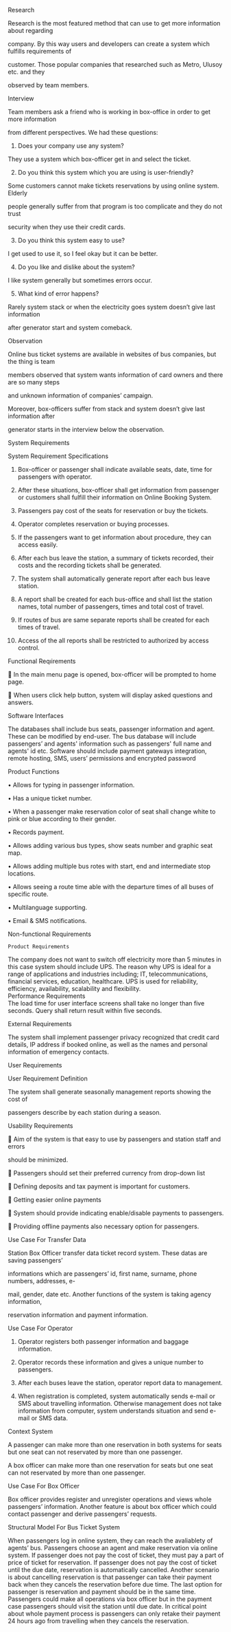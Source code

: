 Research

Research is the most featured method that can use to get more information about regarding

company. By this way users and developers can create a system which fulfills requirements of

customer. Those popular companies that researched such as Metro, Ulusoy etc. and they

observed by team members.

Interview

Team members ask a friend who is working in box-office in order to get more information

from different perspectives. We had these questions:

1. Does your company use any system?

They use a system which box-officer get in and select the ticket.

2. Do you think this system which you are using is user-friendly?

Some customers cannot make tickets reservations by using online system. Elderly

people generally suffer from that program is too complicate and they do not trust

security when they use their credit cards.

3. Do you think this system easy to use?

I get used to use it, so I feel okay but it can be better.

4. Do you like and dislike about the system?

I like system generally but sometimes errors occur.

5. What kind of error happens?

Rarely system stack or when the electricity goes system doesn’t give last information

after generator start and system comeback.

Observation

Online bus ticket systems are available in websites of bus companies, but the thing is team

members observed that system wants information of card owners and there are so many steps

and unknown information of companies’ campaign.

Moreover, box-officers suffer from stack and system doesn’t give last information after

generator starts in the interview below the observation.

System Requirements

System Requirement Specifications

1.	Box-officer or passenger shall indicate available seats, date, time for passengers with operator.

2.	After these situations, box-officer shall get information from passenger or customers shall fulfill their information on Online Booking System.

3.	Passengers pay cost of the seats for reservation or buy the tickets.

4.	Operator completes reservation or buying processes.

5.	If the passengers want to get information about procedure, they can access easily.

6.	After each bus leave the station, a summary of tickets recorded, their costs and the recording tickets shall be generated.

7.	The system shall automatically generate report after each bus leave station.

8.	A report shall be created for each bus-office and shall list the station names, total number of passengers, times and total cost of travel.

9.	If routes of bus are same separate reports shall be created for each times of travel.

10. Access of the all reports shall be restricted to authorized by access control.

Functional Reqıirements

	In the main menu page is opened, box-officer will be prompted to home page. 

	When users click help button, system will display asked questions and answers.

Software Interfaces

The databases shall include bus seats, passenger information and agent. These can be modified by end-user. The bus database will include passengers’ and agents' information such as passengers' full name and agents' id etc.
Software should include payment gateways integration, remote hosting, SMS, users’ permissions and encrypted password


Product Functions

•	Allows for typing in passenger information.

•	Has a unique ticket number.

•	When a passenger make reservation color of seat shall change white to pink or blue according to their gender.

•	Records payment.

•	Allows adding various bus types, show seats number and graphic seat map.

•	Allows adding multiple bus rotes with start, end and intermediate stop locations.

•	Allows seeing a route time able with the departure times of all buses of specific route. 

•	Multilanguage supporting.

•	Email & SMS notifications.

Non-functional Requirements

	Product Requirements
	
The company does not want to switch off electricity more than 5 minutes in this case system should include UPS. The reason why UPS is ideal for a range of applications and industries including; IT, telecommunications, financial services, education, healthcare. UPS is used for reliability, efficiency, availability, scalability and flexibility.  
Performance Requirements   
The load time for user interface screens shall take no longer than five seconds.
Query shall return result within five seconds.


External Requirements

The system shall implement passenger privacy recognized that credit card details, IP address if booked online, as well as the names and personal information of emergency contacts.

User Requirements

User Requirement Definition

The system shall generate seasonally management reports showing the cost of

passengers describe by each station during a season.

Usability Requirements

 Aim of the system is that easy to use by passengers and station staff and errors

should be minimized.

 Passengers should set their preferred currency from drop-down list

 Defining deposits and tax payment is important for customers.

 Getting easier online payments

 System should provide indicating enable/disable payments to passengers.

 Providing offline payments also necessary option for passengers.

Use Case For Transfer Data

Station Box Officer transfer data ticket record system. These datas are saving passengers’

informations which are passengers’ id, first name, surname, phone numbers, addresses, e-

mail, gender, date etc. Another functions of the system is taking agency information,

reservation information and payment information.

Use Case For Operator

1. Operator registers both passenger information and baggage information. 

2. Operator records these information and gives a unique number to passengers. 

3. After each buses leave the station, operator report data to management.

4. When registration is completed, system automatically sends e-mail or SMS about travelling information. Otherwise management does not take information from computer, system understands situation and send e-mail or SMS data.

Context System

A passenger can make more than one reservation in both systems for seats but one seat can not reservated by more than one passenger.

A box officer can make more than one reservation for seats but one seat can not reservated by more than one passenger.


Use Case For Box Officer


Box officer provides register and unregister operations and views whole passengers’ information. Another feature is about box officer which could contact passenger and derive passengers’ requests.


Structural Model For Bus Ticket System


When passengers log in online system, they can reach the avaliablety of agents’ bus. Passengers choose an agent and make reservation via online system. If passenger does not  pay the cost of ticket, they must pay a part of price of ticket for reservation. If passenger does not pay the cost of ticket until the due date, reservation is automatically cancelled. Another scenario is about cancelling reservation is that passenger can take their payment back when they cancels the reservation before due time. The last option for passenger is reservation and payment should be in the same time.
Passengers could make all operations via box officer but in the payment case passengers should visit the station until due date.
In critical point about whole payment process is passengers can only retake their payment 24 hours ago from travelling when they cancels the reservation. 

